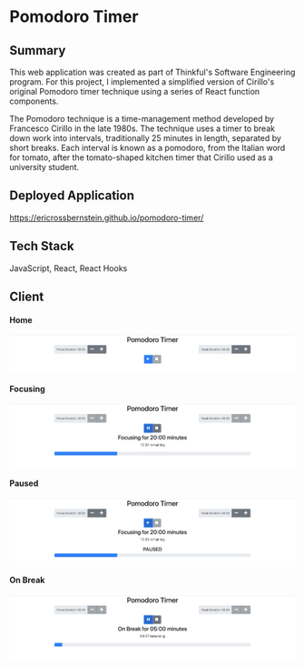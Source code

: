 # Pomodoro Timer

## Summary

This web application was created as part of Thinkful's Software Engineering program. For this project, I implemented a simplified version of Cirillo's original Pomodoro timer technique using a series of React function components.

The Pomodoro technique is a time-management method developed by Francesco Cirillo in the late 1980s. The technique uses a timer to break down work into intervals, traditionally 25 minutes in length, separated by short breaks. Each interval is known as a pomodoro, from the Italian word for tomato, after the tomato-shaped kitchen timer that Cirillo used as a university student.

## Deployed Application

https://ericrossbernstein.github.io/pomodoro-timer/

## Tech Stack

JavaScript, React, React Hooks

## Client

#### Home

![Home](./screenshots/Pomodoro_Home.png)

#### Focusing

![Focusing](./screenshots/Pomodoro_Focusing.png)

#### Paused

![Paused](./screenshots/Pomodoro_Paused.png)

#### On Break

![Break](./screenshots/Pomodoro_Break.png)
